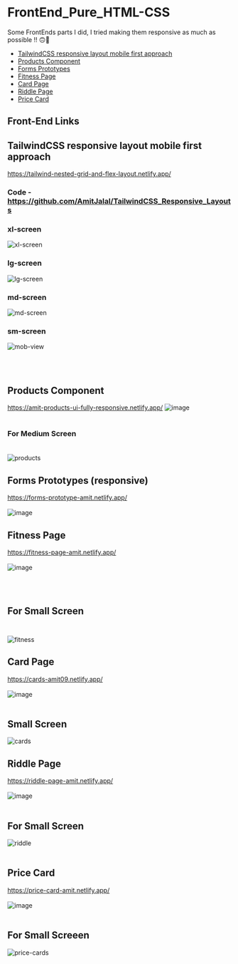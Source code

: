 # FrontEnd_Pure_HTML-CSS
Some FrontEnds parts I did, I tried making them responsive as much as possible !! 🙃🎉
- [TailwindCSS responsive layout mobile first approach](#tailwindCSS-responsive-layout-mobile-first-approach)
- [Products Component](#products-component)
- [Forms Prototypes](#forms-prototypes-(responsive))
- [Fitness Page](#fitness-page)
- [Card Page](#card-page)
- [Riddle Page](#riddle-page)
- [Price Card](#price-card)
## Front-End Links 

## TailwindCSS responsive layout mobile first approach
https://tailwind-nested-grid-and-flex-layout.netlify.app/
### Code - https://github.com/AmitJalal/TailwindCSS_Responsive_Layouts

### xl-screen 

 ![xl-screen](https://user-images.githubusercontent.com/96337905/217158971-e5ecb31e-6a0e-466c-b12e-0cc996174251.png)
</br>
### lg-screen

 ![lg-screen](https://user-images.githubusercontent.com/96337905/217159161-f0798e12-ad97-46bf-a118-fd8a35109cf9.png)
</br>
### md-screen

 ![md-screen](https://user-images.githubusercontent.com/96337905/217159283-aa26e5e8-35b9-478b-9e1f-1b851c691e4c.png)
</br>
### sm-screen

 ![mob-view](https://user-images.githubusercontent.com/96337905/217159385-889ae6a3-1b64-4ff5-b812-e17d9a00faa1.png)

</br> </br>

## Products Component  
https://amit-products-ui-fully-responsive.netlify.app/ 
![image](https://user-images.githubusercontent.com/96337905/203099949-ee413f70-443b-4d10-8e5a-fe0117eb41ff.png)
</br> </br>
### For Medium Screen </br> </br>
![products](https://user-images.githubusercontent.com/96337905/203100602-cf10bb8c-1d45-46d5-ab5c-a2f6ea994cd9.png)



## Forms Prototypes (responsive)
https://forms-prototype-amit.netlify.app/  </br> </br>
![image](https://user-images.githubusercontent.com/96337905/203101246-b0811b58-f5e1-42d6-8cb1-87e3d31ed096.png)





## Fitness Page 

https://fitness-page-amit.netlify.app/   </br> </br>
![image](https://user-images.githubusercontent.com/96337905/203101828-612fff0d-4bb6-435e-81c4-50e5d691d7fa.png)

</br> </br>
## For Small Screen </br> </br>
![fitness](https://user-images.githubusercontent.com/96337905/203101627-f96d9aa1-5442-4f8c-a3ec-24935f2b3c45.png)




## Card Page
https://cards-amit09.netlify.app/ </br> </br>
![image](https://user-images.githubusercontent.com/96337905/203102273-c2cbf9a1-31e2-4a8c-b688-a3f04139a2ac.png)
</br> </br>
## Small Screen  
![cards](https://user-images.githubusercontent.com/96337905/203102501-ece07065-eac4-43ac-b56d-c526ce5b1a50.png)





## Riddle Page 
https://riddle-page-amit.netlify.app/  </br> </br>
![image](https://user-images.githubusercontent.com/96337905/203102598-b9b11633-27ff-40e1-b9b6-d743fce9a04f.png)</br> </br>
## For Small Screen

![riddle](https://user-images.githubusercontent.com/96337905/203102726-0e77c3e9-4c4e-4cad-9f52-f35ee7684f4b.png) </br> </br>





## Price Card 
https://price-card-amit.netlify.app/   </br> </br>
![image](https://user-images.githubusercontent.com/96337905/203102989-7fae625b-ef67-4890-bc0f-49b29543e659.png)
</br> </br>


## For Small Screeen
![price-cards](https://user-images.githubusercontent.com/96337905/203103164-5749ae22-5e5e-4efd-8dee-7ff7dfe898aa.png) </br> </br>





